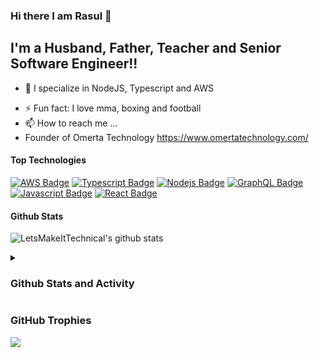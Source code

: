 ### Hi there I am Rasul 👋 

## I'm a Husband, Father, Teacher and Senior Software Engineer!!

- 👀 I specialize in NodeJS, Typescript and AWS
<!-- - 🥅 2022 Goals: Contribute more to Open Source projects  -->
- ⚡ Fun fact: I love mma, boxing and football
- 📫 How to reach me ...
- Founder of Omerta Technology https://www.omertatechnology.com/
<!-- - 💞️ I’m looking to collaborate on ...
- 📫 How to reach me ... -->


#### Top Technologies

<!-- TODO: Make technologies links takes you to repositories -->
[![AWS Badge](https://img.shields.io/badge/-AWS-orange?style=for-the-badge&labelColor=black&logo=amazon&logoColor=orange)](#)
[![Typescript Badge](https://img.shields.io/badge/-Typescript-007acc?style=for-the-badge&labelColor=black&logo=typescript&logoColor=007acc)](#)
[![Nodejs Badge](https://img.shields.io/badge/-Nodejs-3C873A?style=for-the-badge&labelColor=black&logo=node.js&logoColor=3C873A)](#) 
[![GraphQL Badge](https://img.shields.io/badge/-GraphQl-e535ab?style=for-the-badge&labelColor=black&logo=node.js&logoColor=e535ab)](#)
[![Javascript Badge](https://img.shields.io/badge/-Javascript-F0DB4F?style=for-the-badge&labelColor=black&logo=javascript&logoColor=F0DB4F)](#)
[![React Badge](https://img.shields.io/badge/-React-61DBFB?style=for-the-badge&labelColor=black&logo=react&logoColor=61DBFB)](#) 
 

#### Github Stats

![LetsMakeItTechnical's github stats](https://github-readme-stats.vercel.app/api?username=LetsMakeItTechnical&count_private=true&theme=tokyonight&hide=contribs,prs)

<details> 
  <summary><h3>Github Stats and Activity</h3></summary>

  <h4>Streak Stats</h4>

  ![](https://github-readme-stats.vercel.app/api?username=patDev04&theme=vision-friendly-dark&hide_border=false&include_all_commits=true&count_private=true)    
  
  <h4> GitHub Profile Stats</h4>
  <img src='https://github-readme-streak-stats.herokuapp.com/?user=patDev04&theme=vision-friendly-dark&hide_border=false' height='192px' width='400px'/>
  <img src='https://github-readme-stats.vercel.app/api/top-langs/?username=patDev04&theme=vision-friendly-dark&hide_border=false&include_all_commits=true&count_private=true&layout=compact' height='192px' width='400px' />

  #
  
  <b>Note:</b> Top languages is only a metric of the languages my public code consists of and doesn't reflect experience or skill level.
  
<img src='https://github-readme-activity-graph.cyclic.app/graph?username=patDev04&bg_color=000000&color=F8D866&line=F85D7F&point=FFFFFF&hide_border=false' height='400px'/>
  
</details>


###  GitHub Trophies
![](https://github-profile-trophy.vercel.app/?username=patDev04&theme=darkhub&no-frame=true&no-bg=false&margin-w=4)

